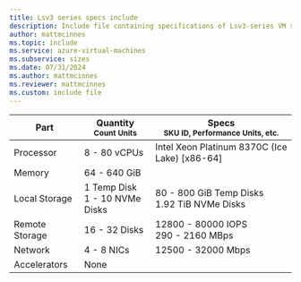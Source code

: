 ```yaml
---
title: Lsv3 series specs include
description: Include file containing specifications of Lsv3-series VM sizes.
author: mattmcinnes
ms.topic: include
ms.service: azure-virtual-machines
ms.subservice: sizes
ms.date: 07/31/2024
ms.author: mattmcinnes
ms.reviewer: mattmcinnes
ms.custom: include file
---
```

| Part | Quantity <br><sup>Count Units | Specs <br><sup>SKU ID, Performance Units, etc.  |
|---|---|---|
| Processor      | 8 - 80 vCPUs       | Intel Xeon Platinum 8370C (Ice Lake) [x86-64]                               |
| Memory         | 64 - 640 GiB          |                                  |
| Local Storage  | 1 Temp Disk <br> 1 - 10 NVMe Disks          | 80 - 800 GiB Temp Disks <br> 1.92 TiB NVMe Disks                |
| Remote Storage | 16 - 32 Disks    | 12800 - 80000 IOPS <br>290 - 2160 MBps   |
| Network        | 4 - 8 NICs          | 12500 - 32000 Mbps                          |
| Accelerators   | None              |                                   |
